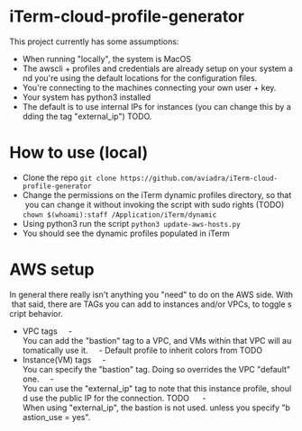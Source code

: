 # iTerm-cloud-profile-generator

This project currently has some assumptions:
- When running "locally", the system is MacOS
- The awscli + profiles and credentials are already setup on your system and you're using the default locations for the configuration files.
- You're connecting to the machines connecting your own user + key.
- Your system has python3 installed
- The default is to use internal IPs for instances (you can change this by adding the tag "external_ip") TODO.

# How to use (local)
- Clone the repo
`git clone https://github.com/aviadra/iTerm-cloud-profile-generator`
- Change the permissions on the iTerm dynamic profiles directory, so that you can change it without invoking the script with sudo rights (TODO)
`chown $(whoami):staff /Application/iTerm/dynamic`
- Using python3 run the script
`python3 update-aws-hosts.py`
- You should see the dynamic profiles populated in iTerm

# AWS setup
In general there really isn't anything you "need" to do on the AWS side. With that said, there are TAGs you can add to instances and/or VPCs, to toggle script behavior.
- VPC tags
    - You can add the "bastion" tag to a VPC, and VMs within that VPC will automatically use it.
    - Default profile to inherit colors from TODO    
- Instance(VM) tags
    - You can specify the "bastion" tag. Doing so overrides the VPC "default" one.
    - You can use the "external_ip" tag to note that this instance profile, should use the public IP for the connection. TODO
     - When using "external_ip", the bastion is not used. unless you specify "bastion_use = yes".

